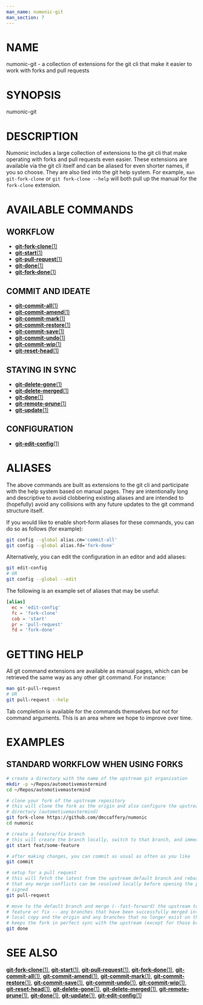 ```yaml
---
man_name: numonic-git
man_section: 7
---
```


# NAME

numonic-git - a collection of extensions for the git cli that make it easier to work with forks and pull requests

# SYNOPSIS

numonic-git

# DESCRIPTION

Numonic includes a large collection of extensions to the git cli that make operating with forks and pull requests even
easier. These extensions are available via the git cli itself and can be aliased for even shorter names, if you so
choose. They are also tied into the git help system. For example, `man git-fork-clone` or `git fork-clone --help` will
both pull up the manual for the `fork-clone` extension.

# AVAILABLE COMMANDS

## WORKFLOW

* [**git-fork-clone**(1)](git-fork-clone)
* [**git-start**(1)](git-start)
* [**git-pull-request**(1)](git-pull-request)
* [**git-done**(1)](git-done)
* [**git-fork-done**(1)](git-fork-done)

## COMMIT AND IDEATE

* [**git-commit-all**(1)](git-start)
* [**git-commit-amend**(1)](git-commit-amend)
* [**git-commit-mark**(1)](git-commit-mark)
* [**git-commit-restore**(1)](git-commit-restore)
* [**git-commit-save**(1)](git-commit-save)
* [**git-commit-undo**(1)](git-commit-undo)
* [**git-commit-wip**(1)](git-commit-wip)
* [**git-reset-head**(1)](git-reset-head)

## STAYING IN SYNC

* [**git-delete-gone**(1)](git-delete-gone)
* [**git-delete-merged**(1)](git-delete-merged)
* [**git-done**(1)](git-done)
* [**git-remote-prune**(1)](git-remote-prune)
* [**git-update**(1)](git-update)

## CONFIGURATION

* [**git-edit-config**(1)](git-edit-config)

# ALIASES

The above commands are built as extensions to the git cli and participate with the help system based on manual pages.
They are intentionally long and descriptive to avoid clobbering existing aliases and are intended to (hopefully) avoid
any collisions with any future updates to the git command structure itself.

If you would like to enable short-form aliases for these commands, you can do so as follows (for example):

```sh
git config --global alias.cm='commit-all'
git config --global alias.fd='fork-done'
```

Alternatively, you can edit the configuration in an editor and add aliases:

```sh
git edit-config
# OR
git config --global --edit
```

The following is an example set of aliases that may be useful:

```toml
[alias]
  ec = 'edit-config'
  fc = 'fork-clone'
  cob = 'start'
  pr = 'pull-request'
  fd = 'fork-done'
```

# GETTING HELP

All git command extensions are available as manual pages, which can be retrieved the same way as any other git command.
For instance:

```sh
man git-pull-request
# OR
git pull-request --help
```

Tab completion is available for the commands themselves but not for command arguments. This is an area where we hope to
improve over time.

# EXAMPLES

## STANDARD WORKFLOW WHEN USING FORKS

```sh
# create a directory with the name of the upstream git organization
mkdir -p ~/Repos/automotivemastermind
cd ~/Repos/automotivemastermind

# clone your fork of the upstream repository
# this will clone the fork as the origin and also configure the upstream remote based on the name of the current
# directory (automotivemastermind)
git fork-clone https://github.com/dmccaffery/numonic
cd numonic

# create a feature/fix branch
# this will create the branch locally, switch to that branch, and immediately push a copy to the origin (your fork)
git start feat/some-feature

# after making changes, you can commit as usual as often as you like
git commit

# setup for a pull request
# this will fetch the latest from the upstream default branch and rebase your commits including sign-off this ensures
# that any merge conflicts can be resolved locally before opening the pull request and also ensures that all commits are
# signed
git pull-request

# move to the default branch and merge (--fast-forward) the upstream to the origin so you can start working on the next
# feature or fix -- any branches that have been successfully merged into the upstream will be removed from both the
# local copy and the origin and any branches that no longer exist on the origin will also be removed locally -- this
# keeps the fork in perfect sync with the upstream (except for those branches where pull requests are still pending)
git done
```

# SEE ALSO

[**git-fork-clone**(1)](git-fork-clone),
[**git-start**(1)](git-start),
[**git-pull-request**(1)](git-pull-request),
[**git-fork-done**(1)](git-fork-done),
[**git-commit-all**(1)](git-start),
[**git-commit-amend**(1)](git-commit-amend),
[**git-commit-mark**(1)](git-commit-mark),
[**git-commit-restore**(1)](git-commit-restore),
[**git-commit-save**(1)](git-commit-save),
[**git-commit-undo**(1)](git-commit-undo),
[**git-commit-wip**(1)](git-commit-wip),
[**git-reset-head**(1)](git-reset-head),
[**git-delete-gone**(1)](git-delete-gone),
[**git-delete-merged**(1)](git-delete-merged),
[**git-remote-prune**(1)](git-remote-prune),
[**git-done**(1)](git-done),
[**git-update**(1)](git-update),
[**git-edit-config**(1)](git-edit-config)
